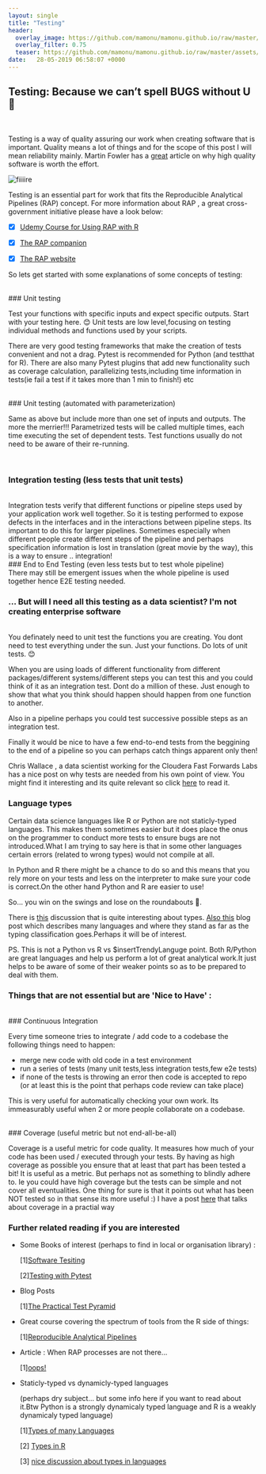 ```yaml
---
layout: single
title: "Testing"
header:
  overlay_image: https://github.com/mamonu/mamonu.github.io/raw/master/assets/hypt/QA_Glitch.gif
  overlay_filter: 0.75
  teaser: https://github.com/mamonu/mamonu.github.io/raw/master/assets/hypt/QA_Glitch.gif
date:   28-05-2019 06:58:07 +0000
---
```


## Testing: Because we can’t spell BUGS without U   🐞

<br /> 

Testing is a way of quality assuring our work when creating software that is important.
Quality means a lot of things and for the scope of this post I will mean reliability mainly. Martin Fowler has a [great](https://martinfowler.com/articles/is-quality-worth-cost.html) article on why high quality software is worth the effort.


![fiiiire](https://stackoverflow.blog/wp-content/uploads/2017/03/fire.gif)





Testing is an essential part for work that fits the Reproducible Analytical Pipelines (RAP) concept.
For more information about RAP , a great cross-government initiative please have a look below:

- [x] [Udemy Course for Using RAP with R](https://www.udemy.com/reproducible-analytical-pipelines/)
- [x] [The RAP companion](https://ukgovdatascience.github.io/rap_companion/)
- [x] [The RAP website](https://ukgovdatascience.github.io/rap-website/index.html)



So lets get started with some explanations of some concepts of testing:

<br /> 
### Unit testing 
<br /> 

  Test your functions with specific inputs and expect specific outputs.
  Start with your testing here.  😊 
  Unit tests are  low level,focusing on testing individual methods and functions used by your scripts.
  
  There are very good testing frameworks that make the creation of tests convenient and not a drag.
  Pytest is recommended for Python (and testthat for R). There are also many Pytest plugins that add new functionality 
  such as coverage calculation, parallelizing tests,including time information in tests(ie fail a test if it takes more than 1 min to finish!) etc
  
<br /> 
### Unit testing (automated with parameterization)
<br /> 

   Same as above but include more than one set of inputs and outputs. The more the merrier!!!
   Parametrized tests will be called multiple times, each time executing the set of dependent tests. 
   Test functions usually do not need to be aware of their re-running.
   
<br /> 

### Integration testing (less tests that unit tests)  
<br /> 
  Integration tests verify that different functions or pipeline steps used by your application work well together. 
  So it is testing performed to expose defects in the interfaces and in the interactions between pipeline steps.
  Its important to do this for larger pipelines. Sometimes especially when different people create different steps of the pipeline and
  perhaps specification information is lost in translation (great movie by the way), this is a way to ensure .. integration!

<br /> 
### End to End Testing (even less tests but to test whole pipeline)
<br /> 
  There may still be emergent issues when the whole pipeline is used together hence E2E testing needed. 

<br /> 


### ... But will I need all this testing as a data scientist? I'm not creating enterprise software

<br /> 
You definately need to unit test the functions you are creating.
You dont need to test everything under the sun. Just your functions. Do lots of unit tests.  😊 

When you are using loads of different functionality from different packages/different systems/different steps you can test this
and you could think of it as an integration test. Dont do a million of these. Just enough to show that what you think should happen should happen from one function to another.

Also in a pipeline perhaps you could test successive possible steps as an integration test. 

Finally it would be nice to have a few end-to-end tests from the beggining to the end of a pipeline so you can perhaps catch things apparent only then! 

Chris Wallace , a data scientist working for the Cloudera Fast Forwards Labs has a nice post on why tests are needed from his own point of view. You might find it interesting and its quite relevant so click [here](https://www.chrjs.io/engineering-for-reproducibility/) to read it. 



### Language types 

Certain data science languages like R or Python are not staticly-typed languages. This makes them sometimes easier but it does place the onus on the programmer to conduct more tests to ensure bugs are not introduced.What I am trying to say here is that in some other languages certain errors (related to wrong types) would not compile at all.

In Python and R there might be a chance to do so and this means that you rely more on your tests and less on the interpreter to make sure your code is correct.On the other hand Python and R are easier to use! 

So... you win on the swings and lose on the roundabouts 🎡. 

There is [this](https://gist.github.com/non/ec48b0a7343db8291b92) discussion that is quite interesting about types. [Also this](https://pythonconquerstheuniverse.wordpress.com/2009/10/03/static-vs-dynamic-typing-of-programming-languages/) blog post which describes many languages and where they stand as far as the typing classification goes.Perhaps it will be of interest. 

PS. This is not a Python vs R vs $insertTrendyLanguge point. Both R/Python are great languages and help us perform a lot of great analytical work.It just helps to be aware of some of their weaker points so as to be prepared to deal with them.


### Things that are not essential but are 'Nice to Have' :
<br /> 
### Continuous Integration

  Every time someone tries to integrate / add code to a codebase the following things need to happen:
  
  * merge new code with old code in a test environment
  * run a series of tests (many unit tests,less integration tests,few e2e tests)
  * if none of the tests is throwing an error then code is accepted to repo (or at least this is the point that perhaps code review can take place)
  
  This is very useful for automatically checking your own work. Its immeasurably useful when 2 or more people collaborate on a codebase.
  
  
<br /> 
### Coverage  (useful metric but not end-all-be-all)
<br /> 

  Coverage is a useful metric for code quality. It measures how much of your code has been used / executed through your tests.
By having as high coverage as possible you ensure that at least that part has been tested a bit! It is useful as a metric. But perhaps not as something to blindly adhere to. Ie you could have high coverage but the tests can be simple and not cover all eventualities. One thing for sure is that it points out what has been NOT tested so in that sense its more useful :) 
I have a post [here](https://mamonu.github.io/testing_coverage/) that talks about coverage in a practial way


### Further related reading if you are interested



- Some Books of interest (perhaps to find in local or organisation library) :

    
   [1][Software Tesiting](https://www.goodreads.com/book/show/25819310-software-testing)
  
   [2][Testing with Pytest](https://www.oreilly.com/library/view/python-testing-with/9781680502848/)
 

- Blog Posts


    [1][The Practical Test Pyramid](https://martinfowler.com/articles/practical-test-pyramid.html)
   

- Great course covering the spectrum of tools from the R side of things:
  
    [1][Reproducible Analytical Pipelines](https://www.udemy.com/reproducible-analytical-pipelines/)



- Article : When RAP processes are not there...

     [1][oops!](https://www.bbc.co.uk/news/magazine-22223190)
  
  
- Staticly-typed vs dynamicly-typed languages

    (perhaps dry subject... but some info here if you want to read about it.Btw Python is a strongly dynamicaly typed language and R is a weakly dynamicaly typed language) 
   
    [1][Types of many Languages](https://pythonconquerstheuniverse.wordpress.com/2009/10/03/static-vs-dynamic-typing-of-programming-languages/)

    [2] [Types in R](https://www.r-bloggers.com/practicing-static-typing-in-r-prime-directive-on-trusting-our-functions-with-object-oriented-programming/)

    [3] [nice discussion about types in languages](https://gist.github.com/non/ec48b0a7343db8291b92)









